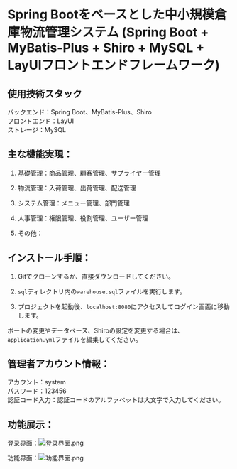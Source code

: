 # Spring Bootをベースとした中小規模倉庫物流管理システム (Spring Boot + MyBatis-Plus + Shiro + MySQL + LayUIフロントエンドフレームワーク)

## 使用技術スタック
バックエンド：Spring Boot、MyBatis-Plus、Shiro  
フロントエンド：LayUI  
ストレージ：MySQL

## 主な機能実現：

1. 基礎管理：商品管理、顧客管理、サプライヤー管理

2. 物流管理：入荷管理、出荷管理、配送管理

3. システム管理：メニュー管理、部門管理

4. 人事管理：権限管理、役割管理、ユーザー管理

5. その他：

## インストール手順：

1. Gitでクローンするか、直接ダウンロードしてください。

2. `sql`ディレクトリ内の`warehouse.sql`ファイルを実行します。

3. プロジェクトを起動後、`localhost:8080`にアクセスしてログイン画面に移動します。

ポートの変更やデータベース、Shiroの設定を変更する場合は、`application.yml`ファイルを編集してください。

## 管理者アカウント情報：
アカウント：system  
パスワード：123456  
認証コード入力：認証コードのアルファベットは大文字で入力してください。


## 功能展示：

登录界面：![登录界面.png](/Users/macbook/Downloads/warehouse/docx/image/登录界面.png)

功能界面：![功能界面.png](https://s2.loli.net/2022/08/03/gKi8TM52HoaR4lu.png)
